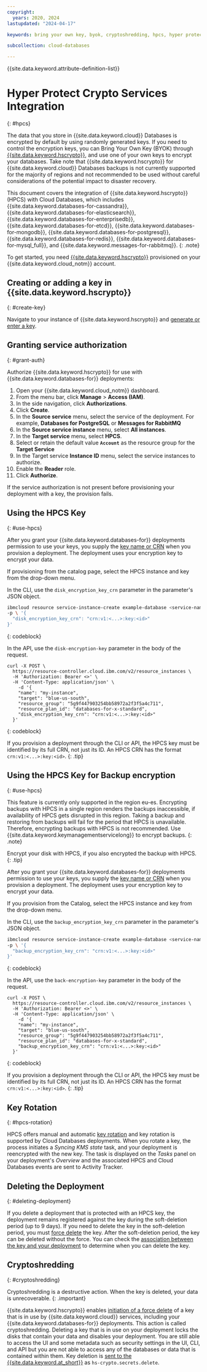 ```yaml
---
copyright:
  years: 2020, 2024
lastupdated: "2024-04-17"

keywords: bring your own key, byok, cryptoshredding, hpcs, hyper protect crypto services

subcollection: cloud-databases

---
```


{{site.data.keyword.attribute-definition-list}}

# Hyper Protect Crypto Services Integration
{: #hpcs}

The data that you store in {{site.data.keyword.cloud}} Databases is encrypted by default by using randomly generated keys. If you need to control the encryption keys, you can Bring Your Own Key (BYOK) through [{{site.data.keyword.hscrypto}}](/docs/hs-crypto?topic=hs-crypto-get-started), and use one of your own keys to encrypt your databases. Take note that {{site.data.keyword.hscrypto}} for {{site.data.keyword.cloud}} Databases backups is not currently supported for the majority of regions and not recommended to be used without careful considerations of the potential impact to disaster recovery. 

This document covers the integration of {{site.data.keyword.hscrypto}} (HPCS) with Cloud Databases, which includes {{site.data.keyword.databases-for-cassandra}},{{site.data.keyword.databases-for-elasticsearch}}, {{site.data.keyword.databases-for-enterprisedb}}, {{site.data.keyword.databases-for-etcd}}, {{site.data.keyword.databases-for-mongodb}}, {{site.data.keyword.databases-for-postgresql}}, {{site.data.keyword.databases-for-redis}}, {{site.data.keyword.databases-for-mysql_full}}, and {{site.data.keyword.messages-for-rabbitmq}}.
{: .note}

To get started, you need [{{site.data.keyword.hscrypto}}](/catalog/services/hyper-protect-crypto-services) provisioned on your {{site.data.keyword.cloud_notm}} account. 

## Creating or adding a key in {{site.data.keyword.hscrypto}}
{: #create-key}

Navigate to your instance of {{site.data.keyword.hscrypto}} and [generate or enter a key](/docs/hs-crypto?topic=hs-crypto-get-started).

## Granting service authorization
{: #grant-auth}

Authorize {{site.data.keyword.hscrypto}} for use with {{site.data.keyword.databases-for}} deployments:

1. Open your {{site.data.keyword.cloud_notm}} dashboard.
2. From the menu bar, click **Manage** &gt; **Access (IAM)**.
3. In the side navigation, click **Authorizations**.
4. Click **Create**.
5. In the **Source service** menu, select the service of the deployment. For example, **Databases for PostgreSQL** or **Messages for RabbitMQ**
6. In the **Source service instance** menu, select **All instances**.
7. In the **Target service** menu, select **HPCS**.
8. Select or retain the default value **`Account`** as the resource group for the **Target Service**
9. In the Target service **Instance ID** menu, select the service instances to authorize.
10. Enable the **Reader** role.
11. Click **Authorize**.

If the service authorization is not present before provisioning your deployment with a key, the provision fails.

## Using the HPCS Key
{: #use-hpcs}

After you grant your {{site.data.keyword.databases-for}} deployments permission to use your keys, you supply the [key name or CRN](/docs/hs-crypto?topic=hs-crypto-view-keys) when you provision a deployment. The deployment uses your encryption key to encrypt your data.

If provisioning from the catalog page, select the HPCS instance and key from the drop-down menu.

In the CLI, use the `disk_encryption_key_crn` parameter in the parameter's JSON object.

```bash
ibmcloud resource service-instance-create example-database <service-name> standard us-south \
-p \ '{
  "disk_encryption_key_crn": "crn:v1:<...>:key:<id>"
}'
```
{: codeblock}

In the API, use the `disk-encryption-key` parameter in the body of the request.

```curl
curl -X POST \
  https://resource-controller.cloud.ibm.com/v2/resource_instances \
  -H 'Authorization: Bearer <>' \
  -H 'Content-Type: application/json' \
    -d '{
    "name": "my-instance",
    "target": "blue-us-south",
    "resource_group": "5g9f447903254bb58972a2f3f5a4c711",
    "resource_plan_id": "databases-for-x-standard",
    "disk_encryption_key_crn": "crn:v1:<...>:key:<id>"
  }'
```
{: codeblock}

If you provision a deployment through the CLI or API, the HPCS key must be identified by its full CRN, not just its ID. An HPCS CRN has the format `crn:v1:<...>:key:<id>`.
{: .tip}

## Using the HPCS Key for Backup encryption
{: #use-hpcs}

This feature is currently only supported in the region eu-es. Encrypting backups with HPCS in a single region renders the backups inaccessible, if availability of HPCS gets disrupted in this region. Taking a backup and restoring from backups will fail for the period that HPCS is unavailable. Therefore, encrypting backups with HPCS is not recommended. Use {{site.data.keyword.keymanagementservicelong}} to encrypt backups.
{: .note}

Encrypt your disk with HPCS, if you also encrypted the backup with HPCS.
{: .tip}

After you grant your {{site.data.keyword.databases-for}} deployments permission to use your keys, you supply the [key name or CRN](/docs/hs-crypto?topic=hs-crypto-view-keys) when you provision a deployment. The deployment uses your encryption key to encrypt your data.

If you provision from the Catalog, select the HPCS instance and key from the drop-down menu.

In the CLI, use the `backup_encryption_key_crn` parameter in the parameter's JSON object.

```bash
ibmcloud resource service-instance-create example-database <service-name> standard eu-es \
-p \ '{
  "backup_encryption_key_crn": "crn:v1:<...>:key:<id>"
}'
```
{: codeblock}

In the API, use the `back-encryption-key` parameter in the body of the request.

```curl
curl -X POST \
  https://resource-controller.cloud.ibm.com/v2/resource_instances \
  -H 'Authorization: Bearer <>' \
  -H 'Content-Type: application/json' \
    -d '{
    "name": "my-instance",
    "target": "blue-us-south",
    "resource_group": "5g9f447903254bb58972a2f3f5a4c711",
    "resource_plan_id": "databases-for-x-standard",
    "backup_encryption_key_crn": "crn:v1:<...>:key:<id>"
  }'
```
{: codeblock}

If you provision a deployment through the CLI or API, the HPCS key must be identified by its full CRN, not just its ID. An HPCS CRN has the format `crn:v1:<...>:key:<id>`.
{: .tip}

## Key Rotation
{: #hpcs-rotation}

HPCS offers manual and automatic [key rotation](/docs/hs-crypto?topic=hs-crypto-set-rotation-policy) and key rotation is supported by Cloud Databases deployments. When you rotate a key, the process initiates a _Syncing KMS state_ task, and your deployment is reencrypted with the new key. The task is displayed on the _Tasks_ panel on your deployment's _Overview_ and the associated HPCS and Cloud Databases events are sent to Activity Tracker.

## Deleting the Deployment
{: #deleting-deployment}

If you delete a deployment that is protected with an HPCS key, the deployment remains registered against the key during the soft-deletion period (up to 9 days). If you need to delete the key in the soft-deletion period, you must [force delete](/docs/hs-crypto?topic=hs-crypto-delete-keys) the key. After the soft-deletion period, the key can be deleted without the force. You can check the [association between the key and your deployment](/docs/hs-crypto?topic=hs-crypto-view-key-details) to determine when you can delete the key.

## Cryptoshredding
{: #cryptoshredding}

Cryptoshredding is a destructive action. When the key is deleted, your data is unrecoverable.
{: .important}

{{site.data.keyword.hscrypto}} enables [initiation of a force delete](/docs/hs-crypto?topic=hs-crypto-delete-keys) of a key that is in use by {{site.data.keyword.cloud}} services, including your {{site.data.keyword.databases-for}} deployments. This action is called cryptoshredding. Deleting a key that is in use on your deployment locks the disks that contain your data and disables your deployment. You are still able to access the UI and some metadata such as security settings in the UI, CLI, and API but you are not able to access any of the databases or data that is contained within them. Key deletion is [sent to the {{site.data.keyword.at_short}}](/docs/hs-crypto?topic=hs-crypto-at-events) as `hs-crypto.secrets.delete`.


